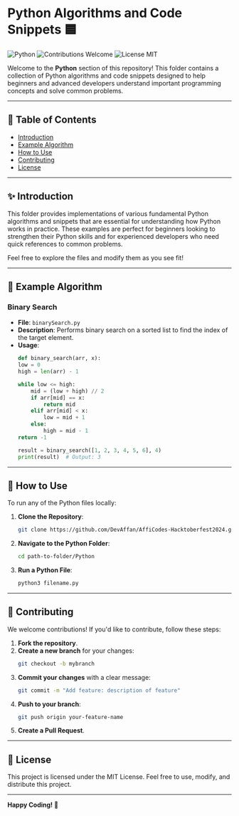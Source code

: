 # Python Algorithms and Code Snippets 🟦

![Python](https://img.shields.io/badge/Python-3776AB.svg?style=for-the-badge&logo=Python&logoColor=white)
![Contributions Welcome](https://img.shields.io/badge/Contributions-Welcome-brightgreen.svg)
![License MIT](https://img.shields.io/badge/License-MIT-green.svg)

Welcome to the **Python** section of this repository! This folder contains a collection of Python algorithms and code snippets designed to help beginners and advanced developers understand important programming concepts and solve common problems.

---

## 📜 Table of Contents

- [Introduction](#introduction)
- [Example Algorithm](#example-algorithm)
- [How to Use](#how-to-use)
- [Contributing](#contributing)
- [License](#license)

---

## ✨ Introduction

This folder provides implementations of various fundamental Python algorithms and snippets that are essential for understanding how Python works in practice. These examples are perfect for beginners looking to strengthen their Python skills and for experienced developers who need quick references to common problems.

Feel free to explore the files and modify them as you see fit!


---

## 🧮 Example Algorithm

### Binary Search

- **File**: `binarySearch.py`
- **Description**: Performs binary search on a sorted list to find the index of the target element.
- **Usage**:
    ```python
    def binary_search(arr, x):
    low = 0
    high = len(arr) - 1

    while low <= high:
        mid = (low + high) // 2
        if arr[mid] == x:
            return mid
        elif arr[mid] < x:
            low = mid + 1
        else:
            high = mid - 1
    return -1

    result = binary_search([1, 2, 3, 4, 5, 6], 4)
    print(result)  # Output: 3
    
    ```

---

## 🚀 How to Use

To run any of the Python files locally:

1. **Clone the Repository**:
    ```bash
   git clone https://github.com/DevAffan/AffiCodes-Hacktoberfest2024.git
    ```
2. **Navigate to the Python Folder**:
    ```bash
    cd path-to-folder/Python
    ```
3. **Run a Python File**:
    ```bash
    python3 filename.py
    ```

---

## 🤝 Contributing

We welcome contributions! If you'd like to contribute, follow these steps:

1. **Fork the repository**.
2. **Create a new branch** for your changes:
    ```bash
    git checkout -b mybranch
    ```
3. **Commit your changes** with a clear message:
    ```bash
    git commit -m "Add feature: description of feature"
    ```
4. **Push to your branch**:
    ```bash
    git push origin your-feature-name
    ```
5. **Create a Pull Request**.

---

## 📄 License

This project is licensed under the MIT License. Feel free to use, modify, and distribute this project.

---

**Happy Coding! 🎉**



